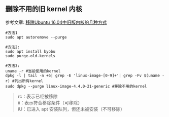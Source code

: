 ## 删除不用的旧 kernel 内核

参考文章: [移除Ubuntu 16.04中旧版内核的几种方式](https://www.linuxidc.com/Linux/2016-05/131143.htm)

```
#方法1
sudo apt autoremove --purge
```


```
#方法2:
sudo apt install byobu
sudo purge-old-kernels
```


```
#方法3:
uname -r #当前使用的kernel
dpkg -l | tail -n +6| grep -E 'linux-image-[0-9]+'| grep -Fv $(uname -r) #列出所有kernel
sudo dpkg --purge linux-image-4.4.0-21-generic #移除不用的kernel
```
>rc：表示已经被移除  
>ii：表示符合移除条件（可移除）  
>iU：已进入 apt 安装队列，但还未被安装（不可移除）

